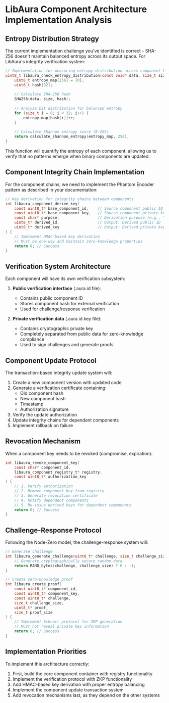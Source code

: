# LibAura Component Architecture Implementation Analysis

## Entropy Distribution Strategy

The current implementation challenge you've identified is correct - SHA-256 doesn't maintain balanced entropy across its output space. For LibAura's integrity verification system:

```c
// Implementation for measuring entropy distribution across component hash
uint8_t libaura_check_entropy_distribution(const void* data, size_t size) {
    uint8_t entropy_map[256] = {0};
    uint8_t hash[32];
    
    // Calculate SHA-256 hash
    SHA256(data, size, hash);
    
    // Analyze bit distribution for balanced entropy
    for (size_t i = 0; i < 32; i++) {
        entropy_map[hash[i]]++;
    }
    
    // Calculate Shannon entropy score (0-255)
    return calculate_shannon_entropy(entropy_map, 256);
}
```

This function will quantify the entropy of each component, allowing us to verify that no patterns emerge when binary components are updated.

## Component Integrity Chain Implementation

For the component chains, we need to implement the Phantom Encoder pattern as described in your documentation:

```c
// Key derivation for integrity chains between components
int libaura_component_derive_key(
    const uint8_t* base_component_id,    // Source component public ID
    const uint8_t* base_component_key,   // Source component private key
    const char* purpose,                 // Derivation purpose (e.g., "component-1to2-handshake")
    uint8_t* derived_id,                 // Output: Derived public ID
    uint8_t* derived_key                 // Output: Derived private key
) {
    // Implement HMAC-based key derivation
    // Must be one-way and maintain zero-knowledge properties
    return 0; // Success
}
```

## Verification System Architecture

Each component will have its own verification subsystem:

1. **Public verification interface** (.aura.id file):
   - Contains public component ID
   - Stores component hash for external verification
   - Used for challenge/response verification

2. **Private verification data** (.aura.id.key file):
   - Contains cryptographic private key
   - Completely separated from public data for zero-knowledge compliance
   - Used to sign challenges and generate proofs

## Component Update Protocol

The transaction-based integrity update system will:

1. Create a new component version with updated code
2. Generate a verification certificate containing:
   - Old component hash
   - New component hash
   - Timestamp
   - Authorization signature
3. Verify the update authorization
4. Update integrity chains for dependent components
5. Implement rollback on failure

## Revocation Mechanism

When a component key needs to be revoked (compromise, expiration):

```c
int libaura_revoke_component_key(
    const char* component_id,
    libaura_component_registry_t* registry,
    const uint8_t* authorization_key
) {
    // 1. Verify authorization
    // 2. Remove component key from registry
    // 3. Generate revocation certificate
    // 4. Notify dependent components
    // 5. Re-issue derived keys for dependent components
    return 0; // Success
}
```

## Challenge-Response Protocol

Following the Node-Zero model, the challenge-response system will:

```c
// Generate challenge
int libaura_generate_challenge(uint8_t* challenge, size_t challenge_size) {
    // Generate cryptographically secure random data
    return RAND_bytes(challenge, challenge_size) ? 0 : -1;
}

// Create zero-knowledge proof
int libaura_create_proof(
    const uint8_t* component_id,
    const uint8_t* component_key,
    const uint8_t* challenge,
    size_t challenge_size,
    uint8_t* proof,
    size_t proof_size
) {
    // Implement Schnorr protocol for ZKP generation
    // Must not reveal private key information
    return 0; // Success
}
```

## Implementation Priorities

To implement this architecture correctly:

1. First, build the core component container with registry functionality
2. Implement the verification protocol with ZKP functionality
3. Add HMAC-based key derivation with proper entropy balancing
4. Implement the component update transaction system
5. Add revocation mechanisms last, as they depend on the other systems

